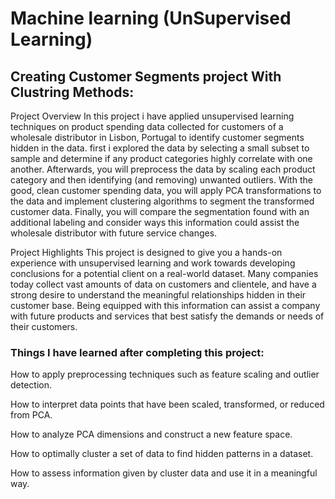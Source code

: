 # Machine learning (UnSupervised Learning)
## Creating Customer Segments project With Clustring Methods:

Project Overview
In this project i have applied unsupervised learning techniques on product spending data collected for customers of a wholesale distributor in Lisbon, Portugal to identify customer segments hidden in the data. first i explored the data by selecting a small subset to sample and determine if any product categories highly correlate with one another. Afterwards, you will preprocess the data by scaling each product category and then identifying (and removing) unwanted outliers. With the good, clean customer spending data, you will apply PCA transformations to the data and implement clustering algorithms to segment the transformed customer data. Finally, you will compare the segmentation found with an additional labeling and consider ways this information could assist the wholesale distributor with future service changes.

Project Highlights
This project is designed to give you a hands-on experience with unsupervised learning and work towards developing conclusions for a potential client on a real-world dataset. Many companies today collect vast amounts of data on customers and clientele, and have a strong desire to understand the meaningful relationships hidden in their customer base. Being equipped with this information can assist a company with future products and services that best satisfy the demands or needs of their customers.

### Things I have learned after completing this project:

How to apply preprocessing techniques such as feature scaling and outlier detection.

How to interpret data points that have been scaled, transformed, or reduced from PCA.

How to analyze PCA dimensions and construct a new feature space.

How to optimally cluster a set of data to find hidden patterns in a dataset.

How to assess information given by cluster data and use it in a meaningful way.
